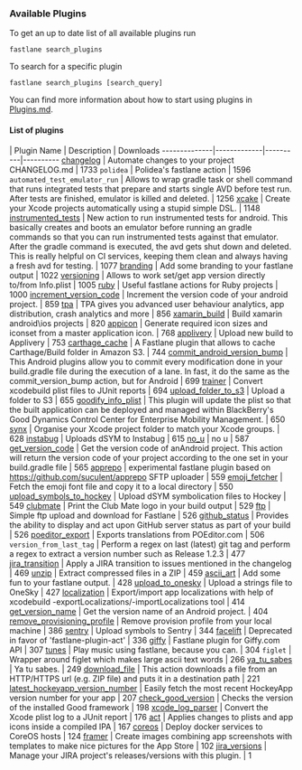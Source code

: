 ### Available Plugins

To get an up to date list of all available plugins run

```
fastlane search_plugins
```

To search for a specific plugin

```
fastlane search_plugins [search_query]
```

You can find more information about how to start using plugins in [Plugins.md](https://github.com/fastlane/fastlane/blob/master/fastlane/docs/Plugins.md).

#### List of plugins

| Plugin Name | Description | Downloads
--------------|-------------|----------|----------
[changelog](https://github.com/pajapro/fastlane-plugin-changelog) | Automate changes to your project CHANGELOG.md | 1733
`polidea` | Polidea's fastlane action | 1596
`automated_test_emulator_run` | Allows to wrap gradle task or shell command that runs integrated tests that prepare and starts single AVD before test run. After tests are finished, emulator is killed and deleted. | 1256
[xcake](https://github.com/jcampbell05/xcake/) | Create your Xcode projects automatically using a stupid simple DSL. | 1148
[instrumented_tests](https://github.com/joshrlesch/fastlane-plugin-instrumented_tests) | New action to run instrumented tests for android. This basically creates and boots an emulator before running an gradle commands so that you can run instrumented tests against that emulator. After the gradle command is executed, the avd gets shut down and deleted. This is really helpful on CI services, keeping them clean and always having a fresh avd for testing. | 1077
[branding](https://github.com/snatchev/fastlane-branding-plugin) | Add some branding to your fastlane output | 1022
[versioning](https://github.com/SiarheiFedartsou/fastlane-plugin-versioning) | Allows to work set/get app version directly to/from Info.plist | 1005
[ruby](https://github.com/KrauseFx/fastlane-plugin-ruby) | Useful fastlane actions for Ruby projects | 1000
[increment_version_code](https://github.com/Jems22/fastlane-plugin-increment_version_code) | Increment the version code of your android project. | 859
[tpa](https://github.com/mbogh/fastlane-plugin-tpa) | TPA gives you advanced user behaviour analytics, app distribution, crash analytics and more | 856
[xamarin_build](https://github.com/punksta/fastlane-plugin-xamarin_build) | Build xamarin android\ios projects | 820
[appicon](https://github.com/neonichu/fastlane-plugin-appicon) | Generate required icon sizes and iconset from a master application icon. | 768
[applivery](https://github.com/applivery/fastlane-applivery-plugin) | Upload new build to Applivery | 753
[carthage_cache](https://github.com/thii/fastlane-plugin-carthage_cache) | A Fastlane plugin that allows to cache Carthage/Build folder in Amazon S3. | 744
[commit_android_version_bump](https://github.com/Jems22/fastlane-plugin-commit_android_version_bump) | This Android plugins allow you to commit every modification done in your build.gradle file during the execution of a lane. In fast, it do the same as the commit_version_bump action, but for Android | 699
[trainer](https://github.com/KrauseFx/trainer) | Convert xcodebuild plist files to JUnit reports | 694
[upload_folder_to_s3](https://github.com/teriiehina/fastlane-plugin-upload_folder_to_s3) | Upload a folder to S3 | 655
[goodify_info_plist](https://github.com/lyndsey-ferguson/fastlane-plugin-goodify_info_plist) | This plugin will update the plist so that the built application can be deployed and managed within BlackBerry's Good Dynamics Control Center for Enterprise Mobility Management. | 650
[synx](https://github.com/afonsograca/fastlane-plugin-synx) | Organise your Xcode project folder to match your Xcode groups. | 628
[instabug](https://github.com/SiarheiFedartsou/fastlane-plugin-instabug) | Uploads dSYM to Instabug | 615
[no_u](https://github.com/neonichu/fastlane-plugin-no_u) | no u | 587
[get_version_code](https://github.com/Jems22/fastlane-plugin-get_version_code) | Get the version code of anAndroid project. This action will return the version code of your project according to the one set in your build.gradle file | 565
[apprepo](https://github.com/suculent/fastlane-plugin-apprepo) | experimental fastlane plugin based on https://github.com/suculent/apprepo SFTP uploader | 559
[emoji_fetcher](https://github.com/Themoji/ios/tree/master/fastlane-plugin-emoji_fetcher) | Fetch the emoji font file and copy it to a local directory | 550
[upload_symbols_to_hockey](https://github.com/justin/fastlane-plugin-upload_symbols_to_hockey) | Upload dSYM symbolication files to Hockey | 549
[clubmate](https://github.com/KrauseFx/fastlane-plugin-clubmate) | Print the Club Mate logo in your build output | 529
[ftp](https://github.com/PoissonBallon/fastlane-ftp-plugin) | Simple ftp upload and download for Fastlane | 526
[github_status](https://github.com/mfurtak/fastlane-plugin-github_status) | Provides the ability to display and act upon GitHub server status as part of your build | 526
[poeditor_export](https://github.com/Supmenow/fastlane-plugin-poeditor_export) | Exports translations from POEditor.com | 506
`version_from_last_tag` | Perform a regex on last (latest) git tag and perform a regex to extract a version number such as Release 1.2.3 | 477
[jira_transition](https://github.com/valeriomazzeo/fastlane-plugin-jira_transition) | Apply a JIRA transition to issues mentioned in the changelog | 469
[unzip](https://github.com/maxoly/fastlane-plugin-unzip) | Extract compressed files in a ZIP | 459
[ascii_art](https://github.com/neonichu/fastlane-ascii-art) | Add some fun to your fastlane output. | 428
[upload_to_onesky](https://github.com/joshrlesch/fastlane-plugin-upload_to_onesky) | Upload a strings file to OneSky | 427
[localization](https://github.com/vmalyi/fastlane-plugin-localization) | Export/import app localizations with help of xcodebuild -exportLocalizations/-importLocalizations tool | 414
[get_version_name](https://github.com/Jems22/fastlane-plugin-get-version-name) | Get the version name of an Android project. | 404
[remove_provisioning_profile](https://github.com/Antondomashnev/fastlane-plugin-remove-provisioning-profile) | Remove provision profile from your local machine | 386
[sentry](https://github.com/getsentry/sentry-fastlane) | Upload symbols to Sentry | 344
[facelift](https://github.com/richardszalay/fastlane-plugin-facelift) | Deprecated in favor of 'fastlane-plugin-act' | 336
[giffy](https://github.com/SiarheiFedartsou/fastlane-plugin-giffy) | Fastlane plugin for Giffy.com API | 307
[tunes](https://github.com/neonichu/fastlane-tunes) | Play music using fastlane, because you can. | 304
`figlet` | Wrapper around figlet which makes large ascii text words | 266
[ya_tu_sabes](https://github.com/neonichu/fastlane-plugin-ya_tu_sabes) | Ya tu sabes. | 249
[download_file](https://github.com/maxoly/fastlane-plugin-download_file) | This action downloads a file from an HTTP/HTTPS url (e.g. ZIP file) and puts it in a destination path | 221
[latest_hockeyapp_version_number](https://github.com/tpalmer/fastlane-plugin-latest_hockeyapp_version_number) | Easily fetch the most recent HockeyApp version number for your app | 207
[check_good_version](https://github.com/lyndsey-ferguson/fastlane-plugin-check_good_version) | Checks the version of the installed Good framework | 198
[xcode_log_parser](https://github.com/KrauseFx/xcode_log_parser) | Convert the Xcode plist log to a JUnit report | 176
[act](https://github.com/richardszalay/fastlane-plugin-act) | Applies changes to plists and app icons inside a compiled IPA | 167
[coreos](https://github.com/icuisine-pos/fastlane-plugin-coreos) | Deploy docker services to CoreOS hosts | 124
[framer](https://github.com/spreaker/fastlane-framer-plugin) | Create images combining app screenshots with templates to make nice pictures for the App Store | 102
[jira_versions](https://github.com/SandyChapman/fastlane-plugin-jira_versions) | Manage your JIRA project's releases/versions with this plugin. | 1
